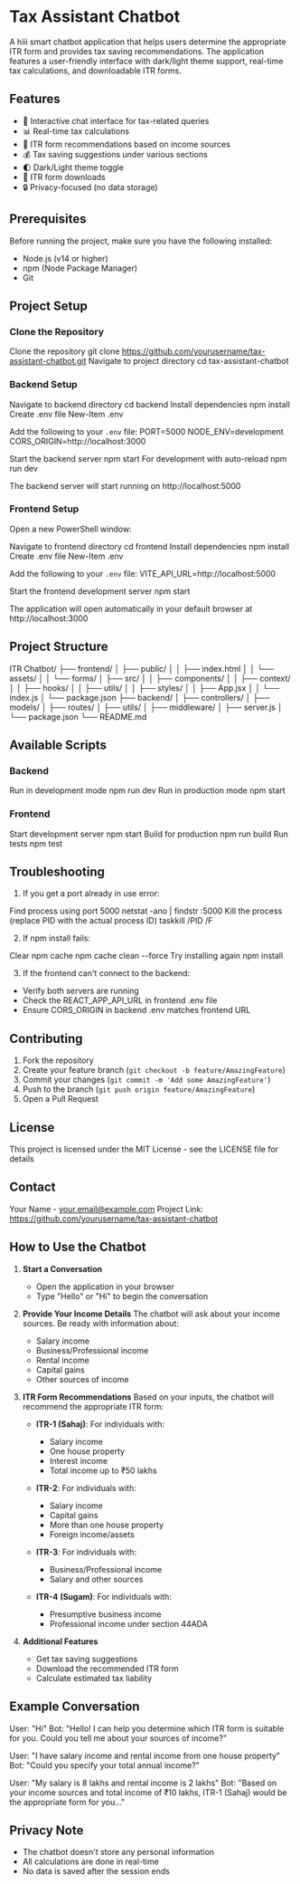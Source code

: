 # Tax Assistant Chatbot
 
A  hiii smart chatbot application that helps users determine the appropriate ITR form and provides tax saving recommendations. The application features a user-friendly interface with dark/light theme support, real-time tax calculations, and downloadable ITR forms.


## Features

- 🤖 Interactive chat interface for tax-related queries
- 📊 Real-time tax calculations
- 📝 ITR form recommendations based on income sources
- 💰 Tax saving suggestions under various sections
- 🌓 Dark/Light theme toggle
- 📄 ITR form downloads
- 🔒 Privacy-focused (no data storage)

## Prerequisites

Before running the project, make sure you have the following installed:
- Node.js (v14 or higher)
- npm (Node Package Manager)
- Git

## Project Setup

### Clone the Repository
Clone the repository
git clone https://github.com/yourusername/tax-assistant-chatbot.git
Navigate to project directory
cd tax-assistant-chatbot

### Backend Setup

Navigate to backend directory
cd backend
Install dependencies
npm install
Create .env file
New-Item .env

Add the following to your `.env` file:
PORT=5000
NODE_ENV=development
CORS_ORIGIN=http://localhost:3000

Start the backend server
npm start
For development with auto-reload
npm run dev


The backend server will start running on http://localhost:5000

### Frontend Setup

Open a new PowerShell window:

Navigate to frontend directory
cd frontend
Install dependencies
npm install 
Create .env file
New-Item .env

Add the following to your `.env` file:
VITE_API_URL=http://localhost:5000

Start the frontend development server
npm start


The application will open automatically in your default browser at http://localhost:3000

## Project Structure

ITR Chatbot/
├── frontend/
│ ├── public/
│ │ ├── index.html
│ │ └── assets/
│ │ └── forms/
│ ├── src/
│ │ ├── components/
│ │ ├── context/
│ │ ├── hooks/
│ │ ├── utils/
│ │ ├── styles/
│ │ ├── App.jsx
│ │ └── index.js
│ └── package.json
├── backend/
│ ├── controllers/
│ ├── models/
│ ├── routes/
│ ├── utils/
│ ├── middleware/
│ ├── server.js
│ └── package.json
└── README.md


## Available Scripts

### Backend

Run in development mode
npm run dev
Run in production mode
npm start


### Frontend

Start development server
npm start
Build for production
npm run build
Run tests
npm test

## Troubleshooting

1. If you get a port already in use error:

Find process using port 5000
netstat -ano | findstr :5000
Kill the process (replace PID with the actual process ID)
taskkill /PID <PID> /F

2. If npm install fails:

Clear npm cache
npm cache clean --force
Try installing again
npm install


3. If the frontend can't connect to the backend:
- Verify both servers are running
- Check the REACT_APP_API_URL in frontend .env file
- Ensure CORS_ORIGIN in backend .env matches frontend URL

## Contributing

1. Fork the repository
2. Create your feature branch (`git checkout -b feature/AmazingFeature`)
3. Commit your changes (`git commit -m 'Add some AmazingFeature'`)
4. Push to the branch (`git push origin feature/AmazingFeature`)
5. Open a Pull Request

## License

This project is licensed under the MIT License - see the LICENSE file for details

## Contact

Your Name - your.email@example.com
Project Link: https://github.com/yourusername/tax-assistant-chatbot

## How to Use the Chatbot

1. **Start a Conversation**
   - Open the application in your browser
   - Type "Hello" or "Hi" to begin the conversation

2. **Provide Your Income Details**
   The chatbot will ask about your income sources. Be ready with information about:
   - Salary income
   - Business/Professional income
   - Rental income
   - Capital gains
   - Other sources of income

3. **ITR Form Recommendations**
   Based on your inputs, the chatbot will recommend the appropriate ITR form:

   - **ITR-1 (Sahaj)**: For individuals with:
     - Salary income
     - One house property
     - Interest income
     - Total income up to ₹50 lakhs

   - **ITR-2**: For individuals with:
     - Salary income
     - Capital gains
     - More than one house property
     - Foreign income/assets

   - **ITR-3**: For individuals with:
     - Business/Professional income
     - Salary and other sources

   - **ITR-4 (Sugam)**: For individuals with:
     - Presumptive business income
     - Professional income under section 44ADA

4. **Additional Features**
   - Get tax saving suggestions
   - Download the recommended ITR form
   - Calculate estimated tax liability

## Example Conversation

User: "Hi"
Bot: "Hello! I can help you determine which ITR form is suitable for you. Could you tell me about your sources of income?"

User: "I have salary income and rental income from one house property"
Bot: "Could you specify your total annual income?"

User: "My salary is 8 lakhs and rental income is 2 lakhs"
Bot: "Based on your income sources and total income of ₹10 lakhs, ITR-1 (Sahaj) would be the appropriate form for you..."

## Privacy Note
- The chatbot doesn't store any personal information
- All calculations are done in real-time
- No data is saved after the session ends